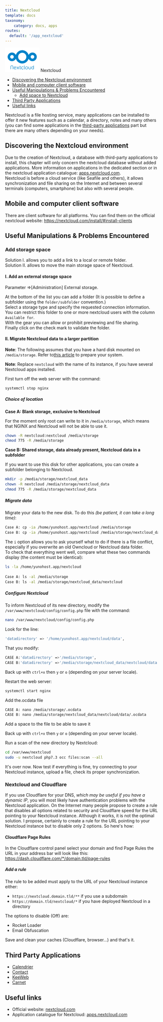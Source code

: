 ```yaml
---
title: Nextcloud
template: docs
taxonomy:
    category: docs, apps
routes:
  default: '/app_nextcloud'
---
```


<img src="/images/nextcloud_logo.png" alt="logo de Nextcloud"> Nextcloud  

 - [Discovering the Nextcloud environment](#EnvironmentNextcloud)  
 - [Mobile and computer client software](#ClientSoftware)  
 - [Useful Manipulations & Problems Encountered](#UtileManipulations)  
    - [Add space to Nextcloud](#AddSpace)  
 - [Third Party Applications](#AppsTiers)  
 - [Useful links](#UsefulLinks)  

Nextcloud is a file hosting service, many applications can be installed to offer it new features such as a calendar, a directory, notes and many others (you can find some applications in the [third-party applications](#AppsTiers) part but there are many others depending on your needs).

## Discovering the Nextcloud environment <a name="EnvironmentNextcloud" href=""></a>

Due to the creation of Nextcloud, a database with third-party applications to install, this chapter will only concern the nextcloud database without added applications. More information on applications in the dedicated section or in the nextcloud application catalogue: [apps.nextcloud.com](https://apps.nextcloud.com).  
Nextcloud is before a cloud service (like Seafile and others), it allows synchronization and file sharing on the Internet and between several terminals (computers, smartphone) but also with several people. 

## Mobile and computer client software <a name="ClientSoftware" href=""></a>

There are client software for all platforms. You can find them on the official nextcloud website: https://nextcloud.com/install/#install-clients

## Useful Manipulations & Problems Encountered <a name="UtileManipulations" href=""></a>

### Add storage space <a name="AddSpace" href=""></a>

Solution I. allows you to add a link to a local or remote folder.  
Solution II. allows to move the main storage space of Nextcloud.

#### I. Add an external storage space

Parameter =>[Administration] External storage.

At the bottom of the list you can add a folder (It is possible to define a subfolder using the `folder/subfolder` convention.)  
Select a storage type and specify the requested connection information.  
You can restrict this folder to one or more nextcloud users with the column `Available for`.  
With the gear you can allow or prohibit previewing and file sharing.  
Finally click on the check mark to validate the folder.

#### II. Migrate Nextcloud data to a larger partition

**Note**: The following assumes that you have a hard disk mounted on `/media/storage`. Refer to[this article](/external_storage) to prepare your system.

**Note**: Replace `nextcloud` with the name of its instance, if you have several Nextcloud apps installed.

First turn off the web server with the command:
```bash
systemctl stop nginx  
```

##### Choice of location

**Case A: Blank storage, exclusive to Nextcloud**

For the moment only root can write to it in `/media/storage`, which means that NGINX and Nextcloud will not be able to use it.

```bash
chown -R nextcloud:nextcloud /media/storage
chmod 775 -R /media/storage
```

**Case B: Shared storage, data already present, Nextcloud data in a subfolder**

If you want to use this disk for other applications, you can create a subfolder belonging to Nextcloud.

```bash
mkdir -p /media/storage/nextcloud_data
chown -R nextcloud /media/storage/nextcloud_data
chmod 775 -R /media/storage/nextcloud_data
```

##### Migrate data

Migrate your data to the new disk. To do this *(be patient, it can take a long time)*:

```bash
Case A: cp -ia /home/yunohost.app/nextcloud /media/storage
Case B: cp -ia /home/yunohost.app/nextcloud /media/storage/nextcloud_data
```

The `i` option allows you to ask yourself what to do if there is a file conflict, especially if you overwrite an old Owncloud or Nextcloud data folder.  
To check that everything went well, compare what these two commands display (the content must be identical):

```bash
ls -la /home/yunohost.app/nextcloud

Case A: ls -al /media/storage
Case B: ls -al /media/storage/nextcloud_data/nextcloud
```

##### Configure Nextcloud

To inform Nextcloud of its new directory, modify the `/var/www/nextcloud/config/config.php` file with the command:

```bash
nano /var/www/nextcloud/config/config.php
```

Look for the line:

```bash
'datadirectory' => '/home/yunohost.app/nextcloud/data',
```

That you modify:

```bash
CASE A:'datadirectory' =>'/media/storage',
CASE B:'datadirectory' =>'/media/storage/nextcloud_data/nextcloud/data',
```

Back up with `ctrl+x` then `y` or `o` (depending on your server locale).

Restart the web server:

```bash
systemctl start nginx
```

Add the.ocdata file
```bash
CASE A: nano /media/storage/.ocdata
CASE B: nano /media/storage/nextcloud_data/nextcloud/data/.ocdata
```
Add a space to the file to be able to save it

Back up with `ctrl+x` then `y` or `o` (depending on your server locale).

Run a scan of the new directory by Nextcloud:

```bash
cd /var/www/nextcloud
sudo -u nextcloud php7.3 occ files:scan --all
```

It's over now. Now test if everything is fine, try connecting to your Nextcloud instance, upload a file, check its proper synchronization.

### Nextcloud and Cloudflare

If you use Cloudflare for your DNS, *which may be useful if you have a dynamic IP*, you will most likely have authentication problems with the Nextcloud application. On the Internet many people propose to create a rule that disables all options related to security and Cloudflare speed for the URL pointing to your Nextcloud instance. Although it works, it is not the optimal solution. I propose, certainly to create a rule for the URL pointing to your Nextcloud instance but to disable only 2 options. So here's how:

#### Cloudflare Page Rules

In the Cloudflare control panel select your domain and find Page Rules
the URL in your address bar will look like this: https://dash.cloudflare.com/*/domain.tld/page-rules  

##### Add a rule

The rule to be added must apply to the URL of your Nextcloud instance either:

- `https://nextcloud.domain.tld/**` if you use a subdomain
- `https://domain.tld/nextcloud/*` if you have deployed Nextcloud in a directory

The options to disable (Off) are:

- Rocket Loader
- Email Obfuscation

Save and clean your caches (Cloudflare, browser...) and that's it.

## Third Party Applications <a name="AppsTiers" href=""></a>

 - [Calendrier](/app_nextcloud_calendar)
 - [Contact](/app_nextcloud_contact)
 - [KeeWeb](/app_nextcloud_keeweb)
 - [Carnet](/app_nextcloud_carnet)

## Useful links <a name="UsefulLinks" href=""></a>

 - Official website: [nextcloud.com](https://nextcloud.com/)  
 - Application catalogue for Nextcloud: [apps.nextcloud.com](https://apps.nextcloud.com/)  
